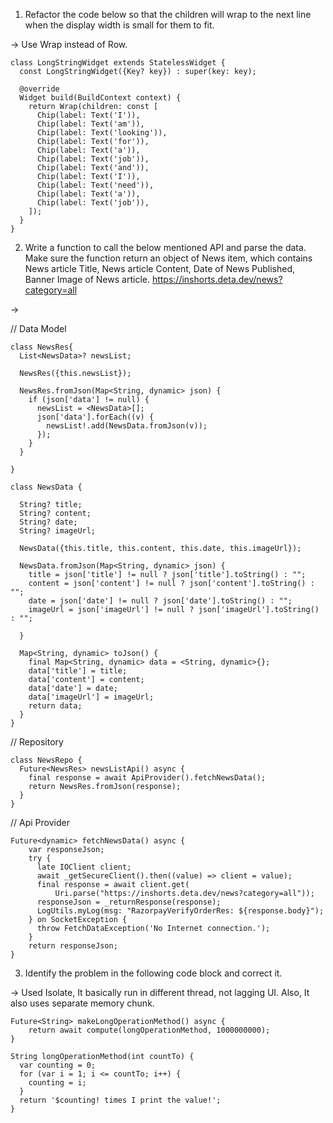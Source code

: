 1. Refactor the code below so that the children will wrap to the next line when the display width is small for them to fit.

-> Use Wrap instead of Row.

```
class LongStringWidget extends StatelessWidget {
  const LongStringWidget({Key? key}) : super(key: key);

  @override
  Widget build(BuildContext context) {
    return Wrap(children: const [
      Chip(label: Text('I')),
      Chip(label: Text('am')),
      Chip(label: Text('looking')),
      Chip(label: Text('for')),
      Chip(label: Text('a')),
      Chip(label: Text('job')),
      Chip(label: Text('and')),
      Chip(label: Text('I')),
      Chip(label: Text('need')),
      Chip(label: Text('a')),
      Chip(label: Text('job')),
    ]);
  }
}

```

2. Write a function to call the below mentioned API and parse the data. Make sure the function return an object of News item, which contains News article Title,
   News article Content, Date of News Published, Banner Image of News article. https://inshorts.deta.dev/news?category=all
   
-> 

// Data Model

```
class NewsRes{
  List<NewsData>? newsList;

  NewsRes({this.newsList});

  NewsRes.fromJson(Map<String, dynamic> json) {
    if (json['data'] != null) {
      newsList = <NewsData>[];
      json['data'].forEach((v) {
        newsList!.add(NewsData.fromJson(v));
      });
    }
  }

}
```


```
class NewsData {

  String? title;
  String? content;
  String? date;
  String? imageUrl;

  NewsData({this.title, this.content, this.date, this.imageUrl});

  NewsData.fromJson(Map<String, dynamic> json) {
    title = json['title'] != null ? json['title'].toString() : "";
    content = json['content'] != null ? json['content'].toString() : "";
    date = json['date'] != null ? json['date'].toString() : "";
    imageUrl = json['imageUrl'] != null ? json['imageUrl'].toString() : "";

  }

  Map<String, dynamic> toJson() {
    final Map<String, dynamic> data = <String, dynamic>{};
    data['title'] = title;
    data['content'] = content;
    data['date'] = date;
    data['imageUrl'] = imageUrl;
    return data;
  }
}
```  
// Repository

```
class NewsRepo {
  Future<NewsRes> newsListApi() async {
    final response = await ApiProvider().fetchNewsData();
    return NewsRes.fromJson(response);
  }
}
```  
// Api Provider
```  
Future<dynamic> fetchNewsData() async {
    var responseJson;
    try {
      late IOClient client;
      await _getSecureClient().then((value) => client = value);
      final response = await client.get(
          Uri.parse("https://inshorts.deta.dev/news?category=all"));
      responseJson = _returnResponse(response);
      LogUtils.myLog(msg: "RazorpayVerifyOrderRes: ${response.body}");
    } on SocketException {
      throw FetchDataException('No Internet connection.');
    }
    return responseJson;
}  
```   
   
3. Identify the problem in the following code block and correct it.   

-> Used Isolate, It basically run in different thread, not lagging UI. Also, It also uses separate memory chunk.

```
Future<String> makeLongOperationMethod() async {
    return await compute(longOperationMethod, 1000000000);
}

String longOperationMethod(int countTo) {
  var counting = 0;
  for (var i = 1; i <= countTo; i++) {
    counting = i;
  }
  return '$counting! times I print the value!';
}
```
